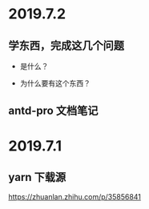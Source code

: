 
# 2019.7.2

## 学东西，完成这几个问题

- 是什么？

- 为什么要有这个东西？

## antd-pro 文档笔记


# 2019.7.1

## yarn 下载源

https://zhuanlan.zhihu.com/p/35856841

